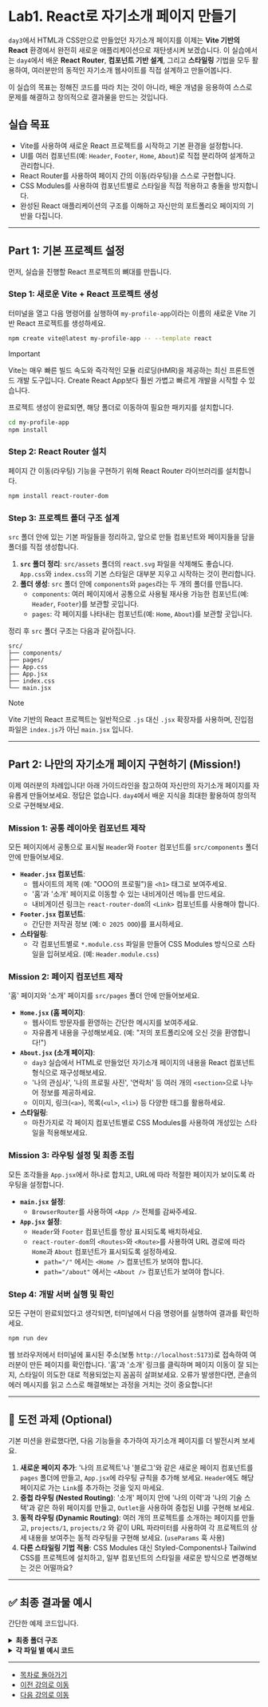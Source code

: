 
# Lab1. React로 자기소개 페이지 만들기

`day3`에서 HTML과 CSS만으로 만들었던 자기소개 페이지를 이제는 **Vite 기반의 React** 환경에서 완전히 새로운 애플리케이션으로 재탄생시켜 보겠습니다. 이 실습에서는 `day4`에서 배운 **React Router**, **컴포넌트 기반 설계**, 그리고 **스타일링** 기법을 모두 활용하여, 여러분만의 동적인 자기소개 웹사이트를 직접 설계하고 만들어봅니다.

이 실습의 목표는 정해진 코드를 따라 치는 것이 아니라, 배운 개념을 응용하여 스스로 문제를 해결하고 창의적으로 결과물을 만드는 것입니다.

## 실습 목표

*   Vite를 사용하여 새로운 React 프로젝트를 시작하고 기본 환경을 설정합니다.
*   UI를 여러 컴포넌트(예: `Header`, `Footer`, `Home`, `About`)로 직접 분리하여 설계하고 관리합니다.
*   React Router를 사용하여 페이지 간의 이동(라우팅)을 스스로 구현합니다.
*   CSS Modules를 사용하여 컴포넌트별로 스타일을 직접 적용하고 충돌을 방지합니다.
*   완성된 React 애플리케이션의 구조를 이해하고 자신만의 포트폴리오 페이지의 기반을 다집니다.

---

## Part 1: 기본 프로젝트 설정

먼저, 실습을 진행할 React 프로젝트의 뼈대를 만듭니다.

### Step 1: 새로운 Vite + React 프로젝트 생성

터미널을 열고 다음 명령어를 실행하여 `my-profile-app`이라는 이름의 새로운 Vite 기반 React 프로젝트를 생성하세요.

```bash
npm create vite@latest my-profile-app -- --template react
```

> [!IMPORTANT]
> Vite는 매우 빠른 빌드 속도와 즉각적인 모듈 리로딩(HMR)을 제공하는 최신 프론트엔드 개발 도구입니다. Create React App보다 훨씬 가볍고 빠르게 개발을 시작할 수 있습니다.

프로젝트 생성이 완료되면, 해당 폴더로 이동하여 필요한 패키지를 설치합니다.

```bash
cd my-profile-app
npm install
```

### Step 2: React Router 설치

페이지 간 이동(라우팅) 기능을 구현하기 위해 React Router 라이브러리를 설치합니다.

```bash
npm install react-router-dom
```

### Step 3: 프로젝트 폴더 구조 설계

`src` 폴더 안에 있는 기본 파일들을 정리하고, 앞으로 만들 컴포넌트와 페이지들을 담을 폴더를 직접 생성합니다.

1.  **`src` 폴더 정리**: `src/assets` 폴더의 `react.svg` 파일을 삭제해도 좋습니다. `App.css`와 `index.css`의 기본 스타일은 대부분 지우고 시작하는 것이 편리합니다.
2.  **폴더 생성**: `src` 폴더 안에 `components`와 `pages`라는 두 개의 폴더를 만듭니다.
    *   `components`: 여러 페이지에서 공통으로 사용될 재사용 가능한 컴포넌트(예: `Header`, `Footer`)를 보관할 곳입니다.
    *   `pages`: 각 페이지를 나타내는 컴포넌트(예: `Home`, `About`)를 보관할 곳입니다.

정리 후 `src` 폴더 구조는 다음과 같아집니다.

```
src/
├── components/
├── pages/
├── App.css
├── App.jsx
├── index.css
└── main.jsx
```

> [!NOTE]
> Vite 기반의 React 프로젝트는 일반적으로 `.js` 대신 `.jsx` 확장자를 사용하며, 진입점 파일은 `index.js`가 아닌 `main.jsx` 입니다.

---

## Part 2: 나만의 자기소개 페이지 구현하기 (Mission!)

이제 여러분의 차례입니다! 아래 가이드라인을 참고하여 자신만의 자기소개 페이지를 자유롭게 만들어보세요. 정답은 없습니다. `day4`에서 배운 지식을 최대한 활용하여 창의적으로 구현해보세요.

### Mission 1: 공통 레이아웃 컴포넌트 제작

모든 페이지에서 공통으로 표시될 `Header`와 `Footer` 컴포넌트를 `src/components` 폴더 안에 만들어보세요.

*   **`Header.jsx` 컴포넌트**:
    *   웹사이트의 제목 (예: "OOO의 프로필")을 `<h1>` 태그로 보여주세요.
    *   '홈'과 '소개' 페이지로 이동할 수 있는 내비게이션 메뉴를 만드세요.
    *   내비게이션 링크는 `react-router-dom`의 `<Link>` 컴포넌트를 사용해야 합니다.
*   **`Footer.jsx` 컴포넌트**:
    *   간단한 저작권 정보 (예: `© 2025 OOO`)를 표시하세요.
*   **스타일링**:
    *   각 컴포넌트별로 `*.module.css` 파일을 만들어 CSS Modules 방식으로 스타일을 입혀보세요. (예: `Header.module.css`)

### Mission 2: 페이지 컴포넌트 제작

'홈' 페이지와 '소개' 페이지를 `src/pages` 폴더 안에 만들어보세요.

*   **`Home.jsx` (홈 페이지)**:
    *   웹사이트 방문자를 환영하는 간단한 메시지를 보여주세요.
    *   자유롭게 내용을 구성해보세요. (예: "저의 포트폴리오에 오신 것을 환영합니다!")
*   **`About.jsx` (소개 페이지)**:
    *   `day3` 실습에서 HTML로 만들었던 자기소개 페이지의 내용을 React 컴포넌트 형식으로 재구성해보세요.
    *   '나의 관심사', '나의 프로필 사진', '연락처' 등 여러 개의 `<section>`으로 나누어 정보를 제공하세요.
    *   이미지, 링크(`<a>`), 목록(`<ul>`, `<li>`) 등 다양한 태그를 활용하세요.
*   **스타일링**:
    *   마찬가지로 각 페이지 컴포넌트별로 CSS Modules를 사용하여 개성있는 스타일을 적용해보세요.

### Mission 3: 라우팅 설정 및 최종 조립

모든 조각들을 `App.jsx`에서 하나로 합치고, URL에 따라 적절한 페이지가 보이도록 라우팅을 설정합니다.

*   **`main.jsx` 설정**:
    *   `BrowserRouter`를 사용하여 `<App />` 전체를 감싸주세요.
*   **`App.jsx` 설정**:
    *   `Header`와 `Footer` 컴포넌트를 항상 표시되도록 배치하세요.
    *   `react-router-dom`의 `<Routes>`와 `<Route>`를 사용하여 URL 경로에 따라 `Home`과 `About` 컴포넌트가 표시되도록 설정하세요.
        *   `path="/"` 에서는 `<Home />` 컴포넌트가 보여야 합니다.
        *   `path="/about"` 에서는 `<About />` 컴포넌트가 보여야 합니다.

### Step 4: 개발 서버 실행 및 확인

모든 구현이 완료되었다고 생각되면, 터미널에서 다음 명령어를 실행하여 결과를 확인하세요.

```bash
npm run dev
```

웹 브라우저에서 터미널에 표시된 주소(보통 `http://localhost:5173`)로 접속하여 여러분이 만든 페이지를 확인합니다. '홈'과 '소개' 링크를 클릭하며 페이지 이동이 잘 되는지, 스타일이 의도한 대로 적용되었는지 꼼꼼히 살펴보세요. 오류가 발생한다면, 콘솔의 에러 메시지를 읽고 스스로 해결해보는 과정을 거치는 것이 중요합니다!

---

## 🚀 도전 과제 (Optional)

기본 미션을 완료했다면, 다음 기능들을 추가하여 자기소개 페이지를 더 발전시켜 보세요.

1.  **새로운 페이지 추가**: '나의 프로젝트'나 '블로그'와 같은 새로운 페이지 컴포넌트를 `pages` 폴더에 만들고, `App.jsx`에 라우팅 규칙을 추가해 보세요. `Header`에도 해당 페이지로 가는 `Link`를 추가하는 것을 잊지 마세요.
2.  **중첩 라우팅 (Nested Routing)**: '소개' 페이지 안에 '나의 이력'과 '나의 기술 스택'과 같은 하위 페이지를 만들고, `Outlet`을 사용하여 중첩된 UI를 구현해 보세요.
3.  **동적 라우팅 (Dynamic Routing)**: 여러 개의 프로젝트를 소개하는 페이지를 만들고, `projects/1`, `projects/2` 와 같이 URL 파라미터를 사용하여 각 프로젝트의 상세 내용을 보여주는 동적 라우팅을 구현해 보세요. (`useParams` 훅 사용)
4.  **다른 스타일링 기법 적용**: CSS Modules 대신 Styled-Components나 Tailwind CSS를 프로젝트에 설치하고, 일부 컴포넌트의 스타일을 새로운 방식으로 변경해보는 것은 어떨까요?

---

## ✅ 최종 결과물 예시

간단한 예제 코드입니다.

<details>
<summary><strong>최종 폴더 구조</strong></summary>

```
src/
├── components/
│   ├── Footer.jsx
│   ├── Footer.module.css
│   ├── Header.jsx
│   └── Header.module.css
├── pages/
│   ├── About.jsx
│   ├── About.module.css
│   ├── Home.jsx
│   └── Home.module.css
├── App.css
├── App.jsx
├── index.css
└── main.jsx
```

</details>

<details>
<summary><strong>각 파일 별 예시 코드</strong></summary>

#### `main.jsx`
```jsx
import React from 'react'
import ReactDOM from 'react-dom/client'
import { BrowserRouter } from 'react-router-dom'
import App from './App.jsx'
import './index.css'

ReactDOM.createRoot(document.getElementById('root')).render(
  <React.StrictMode>
    <BrowserRouter>
      <App />
    </BrowserRouter>
  </React.StrictMode>,
)
```

#### `App.jsx`
```jsx
import { Routes, Route } from 'react-router-dom';
import Header from './components/Header';
import Footer from './components/Footer';
import Home from './pages/Home';
import About from './pages/About';
import './App.css';

function App() {
  return (
    <div className="App">
      <Header />
      <main>
        <Routes>
          <Route path="/" element={<Home />} />
          <Route path="/about" element={<About />} />
        </Routes>
      </main>
      <Footer />
    </div>
  );
}

export default App;
```

#### `components/Header.jsx`
```jsx
import React from 'react';
import { Link } from 'react-router-dom';
import styles from './Header.module.css';

function Header() {
  return (
    <header className={styles.header}>
      <h1>나의 자기소개</h1>
      <nav>
        <ul>
          <li>
            <Link to="/">홈</Link>
          </li>
          <li>
            <Link to="/about">소개</Link>
          </li>
        </ul>
      </nav>
    </header>
  );
}

export default Header;
```

#### `components/Header.module.css`
```css
.header {
  background-color: #2c3e50;
  color: white;
  padding: 20px;
  text-align: center;
}

.header nav ul {
  list-style: none;
  padding: 0;
  display: flex;
  justify-content: center;
  gap: 20px;
}

.header nav a {
  color: white;
  text-decoration: none;
  font-weight: bold;
}

.header nav a:hover {
  text-decoration: underline;
}
```

#### `components/Footer.jsx`
```jsx
import React from 'react';
import styles from './Footer.module.css';

function Footer() {
  return (
    <footer className={styles.footer}>
      <p>&copy; 2025 OOO. 모든 권리 보유.</p>
    </footer>
  );
}

export default Footer;
```

#### `components/Footer.module.css`
```css
.footer {
  background-color: #34495e;
  color: white;
  text-align: center;
  padding: 15px 0;
  position: fixed;
  bottom: 0;
  width: 100%;
}
```

#### `pages/Home.jsx`
```jsx
import React from 'react';
import styles from './Home.module.css';

function Home() {
  return (
    <div className={styles.home}>
      <h2>웹사이트에 오신 것을 환영합니다!</h2>
      <p>이곳은 Vite와 React로 만든 저의 자기소개 웹사이트입니다.</p>
      <p>상단의 '소개' 메뉴를 클릭하여 더 많은 정보를 확인하세요.</p>
    </div>
  );
}

export default Home;
```

#### `pages/Home.module.css`
```css
.home {
  padding: 40px;
  text-align: center;
  background-color: #ecf0f1;
  border-radius: 8px;
  min-height: 60vh;
  display: flex;
  flex-direction: column;
  justify-content: center;
  align-items: center;
}
```

#### `pages/About.jsx`
```jsx
import React from 'react';
import styles from './About.module.css';

function About() {
  return (
    <div className={styles.about}>
      <section>
        <h2>나의 관심사</h2>
        <ul>
          <li>Vite와 React 프론트엔드 개발</li>
          <li>JavaScript와 TypeScript</li>
          <li>깨끗한 코드 작성하기</li>
        </ul>
      </section>
      <section>
        <h2>나의 프로필 사진</h2>
        <img src="https://via.placeholder.com/150" alt="프로필" />
        <p>Vite와 함께하는 즐거운 코딩 라이프!</p>
      </section>
      <section>
        <h2>연락처</h2>
        <p>
          더 많은 정보를 원하시면{' '}
          <a href="https://github.com" target="_blank" rel="noopener noreferrer">
            나의 GitHub
          </a>
          를 방문해주세요.
        </p>
      </section>
    </div>
  );
}

export default About;
```

#### `pages/About.module.css`
```css
.about section {
  background-color: #ffffff;
  padding: 20px;
  margin-bottom: 20px;
  border-radius: 8px;
  box-shadow: 0 2px 4px rgba(0, 0, 0, 0.1);
}

.about h2 {
  color: #2980b9;
  margin-bottom: 15px;
}

.about img {
  max-width: 150px;
  border-radius: 50%;
  display: block;
  margin: 15px auto;
}

.about a {
  color: #2980b9;
  text-decoration: none;
}

.about a:hover {
  text-decoration: underline;
}
```

#### `index.css`
```css
:root {
  font-family: Inter, system-ui, Avenir, Helvetica, Arial, sans-serif;
  line-height: 1.5;
  font-weight: 400;

  color-scheme: light dark;
  color: rgba(255, 255, 255, 0.87);
  background-color: #242424;

  font-synthesis: none;
  text-rendering: optimizeLegibility;
  -webkit-font-smoothing: antialiased;
  -moz-osx-font-smoothing: grayscale;
}

body {
  margin: 0;
  background-color: #f0f2f5;
  color: #333;
}

main {
  padding: 20px;
  /* Footer 높이만큼 아래쪽 여백을 주어 내용이 가려지지 않게 함 */
  padding-bottom: 80px; 
}
```

</details>

---
- [목차로 돌아가기](README.md)
- [이전 강의로 이동](04-React-Styling.md)
- [다음 강의로 이동](../README.md)
